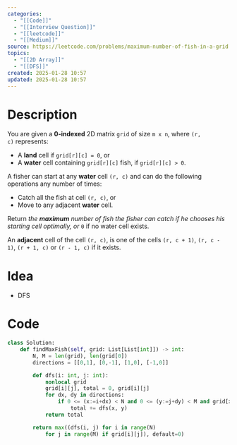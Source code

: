 ```yaml
---
categories:
  - "[[Code]]"
  - "[[Interview Question]]"
  - "[[leetcode]]"
  - "[[Medium]]"
source: https://leetcode.com/problems/maximum-number-of-fish-in-a-grid
topics:
  - "[[2D Array]]"
  - "[[DFS]]"
created: 2025-01-28 10:57
updated: 2025-01-28 10:57
---
```

# Description
You are given a **0-indexed** 2D matrix `grid` of size `m x n`, where `(r, c)` represents:

- A **land** cell if `grid[r][c] = 0`, or
- A **water** cell containing `grid[r][c]` fish, if `grid[r][c] > 0`.

A fisher can start at any **water** cell `(r, c)` and can do the following operations any number of times:

- Catch all the fish at cell `(r, c)`, or
- Move to any adjacent **water** cell.

Return _the **maximum** number of fish the fisher can catch if he chooses his starting cell optimally, or_ `0` if no water cell exists.

An **adjacent** cell of the cell `(r, c)`, is one of the cells `(r, c + 1)`, `(r, c - 1)`, `(r + 1, c)` or `(r - 1, c)` if it exists.

# Idea 
- DFS
# Code
```python
class Solution:
    def findMaxFish(self, grid: List[List[int]]) -> int:
        N, M = len(grid), len(grid[0])
        directions = [[0,1], [0,-1], [1,0], [-1,0]]

        def dfs(i: int, j: int): 
            nonlocal grid
            grid[i][j], total = 0, grid[i][j]
            for dx, dy in directions:
                if 0 <= (x:=i+dx) < N and 0 <= (y:=j+dy) < M and grid[x][y]: 
                    total += dfs(x, y)
            return total

        return max((dfs(i, j) for i in range(N) 
            for j in range(M) if grid[i][j]), default=0)
```